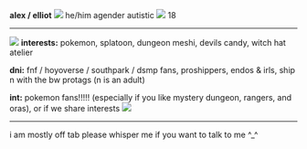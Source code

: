 **alex / elliot** ![](https://cdn.discordapp.com/attachments/848718631323435038/1153087353175412887/snivy.gif) he/him agender
autistic ![](https://cdn.discordapp.com/emojis/1109995301261033482.gif?size=240&quality=lossless)  18

***

![](https://cdn.discordapp.com/attachments/848718631323435038/1153087216864739439/gumi.gif) **interests:** pokemon, splatoon, dungeon meshi, devils candy, witch hat atelier

**dni:** fnf / hoyoverse / southpark / dsmp fans, proshippers, endos & irls, ship n with the bw protags (n is an adult)


**int:** pokemon fans!!!!! (especially if you like mystery dungeon, rangers, and oras), or if we share interests ![](https://cdn.discordapp.com/attachments/848718631323435038/1153087216864739439/gumi.gif)
***
i am mostly off tab please whisper me if you want to talk to me ^_^
